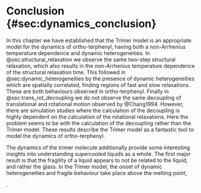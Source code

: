 # Conclusion {#sec:dynamics_conclusion}

In this chapter we have established that the Trimer model
is an appropriate model for the dynamics of ortho-terphenyl,
having both a non-Arrhenius temperature dependence and
dynamic heterogeneities.
In @sec:structural_relaxation we observe
the same two-step structural relaxation,
which also results in the non-Arrhenius temperature dependence
of the structural relaxation time.
This followed in @sec:dynamic_heterogeneities
by the presence of dynamic heterogeneities
which are spatially correlated,
finding regions of fast and slow relaxations.
These are both behaviours observed in ortho-terphenyl.
Finally in @sec:trans_rot_decoupling we do not observe
the same decoupling of translational and rotational motion
observed by @Chang1994.
However, there are simulation studies where the calculation
of the decoupling is highly dependent
on the calculation of the rotational relaxations.
Here the problem seems to be
with the calculation of the decoupling rather than the Trimer model.
These results describe the Trimer model
as a fantastic tool to model the
dynamics of ortho-terphenyl.

The dynamics of the trimer molecule additionally
provide some interesting insights into understanding
supercooled liquids as a whole.
The first major result is that the fragility of a liquid
appears to not be related to the liquid, and rather the glass.
In the Trimer model,
the onset of dynamic heterogeneities and fragile behaviour
take place above the melting point,

.
